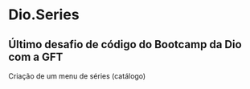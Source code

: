 # Dio.Series
## Último desafio de código do Bootcamp da Dio com a GFT
Criação de um menu de séries (catálogo)
